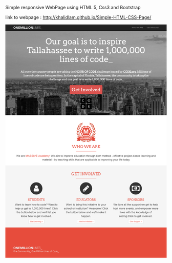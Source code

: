 Simple responsive WebPage using HTML 5, Css3 and Bootstrap

link to webpage : http://khalidlam.github.io/Simple-HTML-CSS-Page/

![alt text](https://github.com/KhalidLam/Simple-HTML-CSS-Page/blob/master/img/pagescreen.png)
